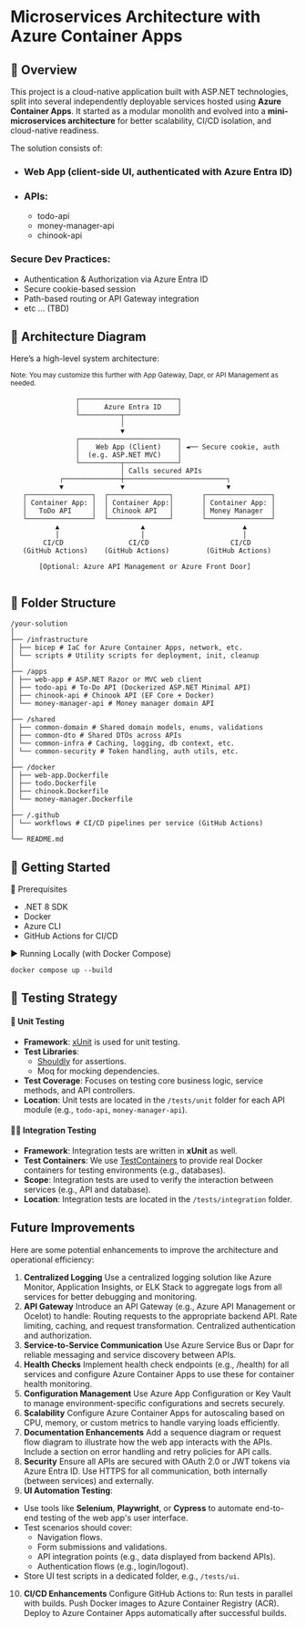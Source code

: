 # Microservices Architecture with Azure Container Apps
## 📌 Overview 
This project is a cloud-native application built with ASP.NET technologies, split into several independently deployable services hosted using **Azure Container Apps**. It started as a modular monolith and evolved into a **mini-microservices architecture** for better scalability, CI/CD isolation, and cloud-native readiness.

The solution consists of:

- ### Web App  (client-side UI, authenticated with Azure Entra ID)

- ### APIs:
  - todo-api
  - money-manager-api
  - chinook-api

### Secure Dev Practices:
- Authentication & Authorization via Azure Entra ID
- Secure cookie-based session
- Path-based routing or API Gateway integration
- etc ... (TBD)

## 🧱 Architecture Diagram
Here’s a high-level system architecture:


<sup>Note: You may customize this further with App Gateway, Dapr, or API Management as needed.</sup>

```
                ┌────────────────────────┐
                │      Azure Entra ID    │
                └──────────┬─────────────┘
                           │
                           ▼
                ┌────────────────────────┐
                │    Web App (Client)    │ ◄── Secure cookie, auth
                │  (e.g. ASP.NET MVC)    │
                └──────────┬─────────────┘
                           │ Calls secured APIs
            ┌──────────────┼─────────────────────────┐
            ▼              ▼                         ▼
   ┌────────────────┐  ┌───────────────┐       ┌────────────────┐
   │ Container App: │  │ Container App:│       │ Container App: │
   │   ToDo API     │  │ Chinook API   │       │ Money Manager  │
   └────────────────┘  └───────────────┘       └────────────────┘
           ▲                    ▲                        ▲
           │                    │                        │
        CI/CD                CI/CD                    CI/CD
   (GitHub Actions)    (GitHub Actions)         (GitHub Actions)

       [Optional: Azure API Management or Azure Front Door]


```

## 📁 Folder Structure
```
/your-solution
│
├── /infrastructure
│ ├── bicep # IaC for Azure Container Apps, network, etc.
│ └── scripts # Utility scripts for deployment, init, cleanup
│
├── /apps
│ ├── web-app # ASP.NET Razor or MVC web client
│ ├── todo-api # To-Do API (Dockerized ASP.NET Minimal API)
│ ├── chinook-api # Chinook API (EF Core + Docker)
│ └── money-manager-api # Money manager domain API
│
├── /shared
│ ├── common-domain # Shared domain models, enums, validations
│ ├── common-dto # Shared DTOs across APIs
│ └── common-infra # Caching, logging, db context, etc.
│ └── common-security # Token handling, auth utils, etc.
│
├── /docker
│ ├── web-app.Dockerfile
│ ├── todo.Dockerfile
│ ├── chinook.Dockerfile
│ └── money-manager.Dockerfile
│
├── /.github
│ └── workflows # CI/CD pipelines per service (GitHub Actions)
│
└── README.md
```

## 🚀 **Getting Started**

🔧 Prerequisites
- .NET 8 SDK
- Docker
- Azure CLI
- GitHub Actions for CI/CD

▶️ Running Locally (with Docker Compose)

``` 
docker compose up --build
```
## 🧪 Testing Strategy

#### 🔧 **Unit Testing**

- **Framework**: [xUnit](https://xunit.net/) is used for unit testing.
- **Test Libraries**: 
  - [Shouldly](https://shouldly.github.io/) for assertions.
  - Moq for mocking dependencies.
- **Test Coverage**: Focuses on testing core business logic, service methods, and API controllers.
- **Location**: Unit tests are located in the `/tests/unit` folder for each API module (e.g., `todo-api`, `money-manager-api`).

#### 🧑‍💻 **Integration Testing**

- **Framework**: Integration tests are written in **xUnit** as well.
- **Test Containers**: We use [TestContainers](https://testcontainers.org/) to provide real Docker containers for testing environments (e.g., databases).
- **Scope**: Integration tests are used to verify the interaction between services (e.g., API and database).
- **Location**: Integration tests are located in the `/tests/integration` folder.

## Future Improvements
Here are some potential enhancements to improve the architecture and operational efficiency:

1. **Centralized Logging**
Use a centralized logging solution like Azure Monitor, Application Insights, or ELK Stack to aggregate logs from all services for better debugging and monitoring.
2. **API Gateway**
Introduce an API Gateway (e.g., Azure API Management or Ocelot) to handle:
Routing requests to the appropriate backend API.
Rate limiting, caching, and request transformation.
Centralized authentication and authorization.
3. **Service-to-Service Communication**
Use Azure Service Bus or Dapr for reliable messaging and service discovery between APIs.
4. **Health Checks**
Implement health check endpoints (e.g., /health) for all services and configure Azure Container Apps to use these for container health monitoring.
5. **Configuration Management**
Use Azure App Configuration or Key Vault to manage environment-specific configurations and secrets securely.
6. **Scalability**
Configure Azure Container Apps for autoscaling based on CPU, memory, or custom metrics to handle varying loads efficiently.
7. **Documentation Enhancements**
Add a sequence diagram or request flow diagram to illustrate how the web app interacts with the APIs.
Include a section on error handling and retry policies for API calls.
8. **Security**
Ensure all APIs are secured with OAuth 2.0 or JWT tokens via Azure Entra ID.
Use HTTPS for all communication, both internally (between services) and externally.
9. **UI Automation Testing**: 
  - Use tools like **Selenium**, **Playwright**, or **Cypress** to automate end-to-end testing of the web app's user interface.
  - Test scenarios should cover:
    - Navigation flows.
    - Form submissions and validations.
    - API integration points (e.g., data displayed from backend APIs).
    - Authentication flows (e.g., login/logout).
  - Store UI test scripts in a dedicated folder, e.g., `/tests/ui`.
10. **CI/CD Enhancements**
Configure GitHub Actions to:
Run tests in parallel with builds.
Push Docker images to Azure Container Registry (ACR).
Deploy to Azure Container Apps automatically after successful builds.
